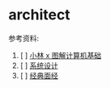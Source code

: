 # architect





参考资料:

1. [ ] [小林 x 图解计算机基础](https://www.xiaolincoding.com/os/#%E8%A6%81%E6%80%8E%E4%B9%88%E9%98%85%E8%AF%BB)
2. [ ] [系统设计](https://soulmachine.gitbooks.io/system-design/content/cn/distributed-id-generator.html)
3. [ ] [经典面经](https://www.nowcoder.com/discuss/603841169302245376?sourceSSR=search)
